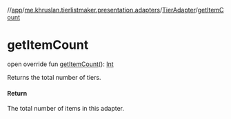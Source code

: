 //[app](../../../index.md)/[me.khruslan.tierlistmaker.presentation.adapters](../index.md)/[TierAdapter](index.md)/[getItemCount](get-item-count.md)

# getItemCount

open override fun [getItemCount](get-item-count.md)(): [Int](https://kotlinlang.org/api/latest/jvm/stdlib/kotlin/-int/index.html)

Returns the total number of tiers.

#### Return

The total number of items in this adapter.
